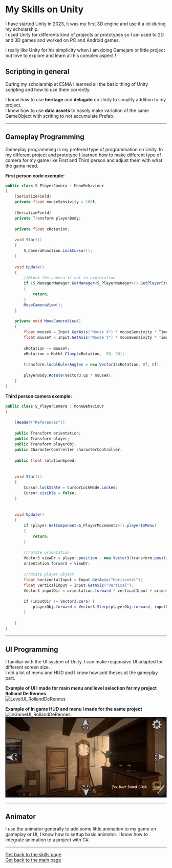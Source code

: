  # **My Skills on Unity**

 I have started Unity in 2023, it was my first 3D engine and use it a lot during my scholarship.   
 I used Unity for differents kind of projects or prototypes so I am used to 2D and 3D games and worked on PC and Android games. 

I really like Unity for his simplicity when I am doing Gamejam or little project but love to explore and learn all his complex aspect !

## **Scripting in general**

During my scholarship at ESMA I learned all the basic thing of Unity scripting and how to use them correctly.

I know how to use **heritage** and **delagate** on Unity to simplify addition to my project.   
I know how to use **data assets** to easely make variation of the same GameObject with scriting to not accumulate Prefab.   

***
## **Gameplay Programming**

Gameplay programming is my prefered type of programmation on Unity. In my different project and prototype I learned how to make different type of camera for my game like First and Third person and adjust them with what the game need.

**First person code exemple:**
```C#
public class S_PlayerCamera : MonoBehaviour
{
    [SerializeField]
    private float mouseSensivity = 100f;

    [SerializeField]
    private Transform playerBody;

    private float xRotation;

    void Start()
    {
        S_CameraFunction.LockCursor();
    }

    void Update()
    {
        //Block the camera if not in exploration
        if (S_ManagerManager.GetManager<S_PlayerManager>().GetPlayerState() != PlayerState.Exploration)
        {
            return;
        }
        MoveCameraView();
    }

    private void MoveCameraView()
    {
        float mouseX = Input.GetAxis("Mouse X") * mouseSensivity * Time.deltaTime;
        float mouseY = Input.GetAxis("Mouse Y") * mouseSensivity * Time.deltaTime;

        xRotation -= mouseY;
        xRotation = Mathf.Clamp(xRotation, -90, 90);

        transform.localEulerAngles = new Vector3(xRotation, 0f, 0f);

        playerBody.Rotate(Vector3.up * mouseX);
    }
}
```    

**Third person camera exemple:**
```C#
public class S_PlayerCamera : MonoBehaviour
{

    [Header("References")]

    public Transform orientation;
    public Transform player;
    public Transform playerObj;
    public CharacterController characterController;

    public float rotationSpeed;


    void Start()
    {
        Cursor.lockState = CursorLockMode.Locked;
        Cursor.visible = false;
    }


    void Update()
    {
        if (player.GetComponent<S_PlayerMovement2>().playerInMenu)
        {
            return;
        }

        //rotate orientation
        Vector3 viewDr = player.position - new Vector3(transform.position.x, player.position.y, transform.position.z);
        orientation.forward = viewDr;

        //rotate player object 
        float horizontalInput = Input.GetAxis("Horizontal");
        float verticalInput = Input.GetAxis("Vertical");
        Vector3 inputDir = orientation.forward * verticalInput + orientation.right * horizontalInput;

        if (inputDir != Vector3.zero) {
            playerObj.forward = Vector3.Slerp(playerObj.forward, inputDir.normalized, Time.deltaTime + rotationSpeed);
        }
        
    }
}
```

***

## UI **Programming**

I familiar with the UI system of Unity. I can make responsive UI adapted for different screen size.  
I did a lot of menu and HUD and I know how add theses at the gameplay part.


**Example of UI I made for main menu and level selection for my project Rolland De Rennes**   
![LevelUI_RollandDeRennes](https://github.com/AshiyroMisachi/RiallotAlexandre_Portfolio/blob/main/Skills/Assets/Gif/RollandDeRennes_Level.gif)


**Example of In game HUD and menu I made for the same project**   
![InGameUI_RollandDeRennes](https://github.com/AshiyroMisachi/RiallotAlexandre_Portfolio/blob/main/Skills/Assets/Gif/RollandDeRennes_InGame.gif) 
![MenuUI_RollandDeRennes](https://github.com/AshiyroMisachi/RiallotAlexandre_Portfolio/blob/main/Skills/Assets/Gif/RollandDeRennes_Menu.gif)
***

## **Animator**

I use the animator generally to add some little animation to my game on gameplay or UI, I know how to settup basic animator. I know how to integrate animation to a project with C#.   


[comment]: <> (METTRE SCRIPT DANS ANIMATOR + GIF RESULTAT D'UN TRUC)



***

[Get back to the skills page](https://github.com/AshiyroMisachi/RiallotAlexandre_Portfolio/blob/main/Skills/Skills.md)  
[Get back to the main page](https://github.com/AshiyroMisachi/RiallotAlexandre_Portfolio)
